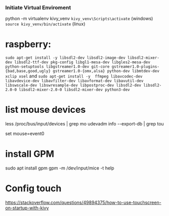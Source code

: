 ### Initiate Virtual Enviroment
python -m virtualenv kivy_venv
``kivy_venv\Scripts\activate`` (windows)
``source kivy_venv/bin/activate`` (linux)

# raspberry:
``
sudo apt-get install -y libsdl2-dev libsdl2-image-dev libsdl2-mixer-dev libsdl2-ttf-dev pkg-config libgl1-mesa-dev libgles2-mesa-dev python-setuptools libgstreamer1.0-dev git-core gstreamer1.0-plugins-{bad,base,good,ugly} gstreamer1.0-{omx,alsa} python-dev libmtdev-dev xclip xsel
``
and
``
sudo apt-get install -y  ffmpeg libavcodec-dev libavdevice-dev libavfilter-dev libavformat-dev libavutil-dev libswscale-dev libswresample-dev libpostproc-dev libsdl2-dev libsdl2-2.0-0 libsdl2-mixer-2.0-0 libsdl2-mixer-dev python3-dev
``
# list mouse devices
less /proc/bus/input/devices | grep mo
udevadm info --export-db | grep tou

set mouse=event0

# install GPM 
sudo apt install gpm
gpm -m /dev/input/mice -t help

# Config touch
https://stackoverflow.com/questions/49894375/how-to-use-touchscreen-on-startup-with-kivy